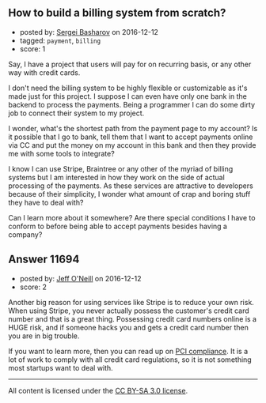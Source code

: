 ## How to build a billing system from scratch?

- posted by: [Sergei Basharov](https://stackexchange.com/users/46016/sergei-basharov) on 2016-12-12
- tagged: `payment`, `billing`
- score: 1

<p>Say, I have a project that users will pay for on recurring basis, or any other way with credit cards.</p>

<p>I don't need the billing system to be highly flexible or customizable as it's made just for this project. I suppose I can even have only one bank in the backend to process the payments. Being a programmer I can do some dirty job to connect their system to my project.</p>

<p>I wonder, what's the shortest path from the payment page to my account? Is it possible that I go to bank, tell them that I want to accept payments online via CC and put the money on my account in this bank and then they provide me with some tools to integrate?</p>

<p>I know I can use Stripe, Braintree or any other of the myriad of billing systems but I am interested in how they work on the side of actual processing of the payments. As these services are attractive to developers because of their simplicity, I wonder what amount of crap and boring stuff they have to deal with?</p>

<p>Can I learn more about it somewhere? Are there special conditions I have to conform to before being able to accept payments besides having a company?</p>



## Answer 11694

- posted by: [Jeff O'Neill](https://stackexchange.com/users/46273/jeff-o-neill) on 2016-12-12
- score: 2

<p>Another big reason for using services like Stripe is to reduce your own risk.  When using Stripe, you never actually possess the customer's credit card number and that is a great thing.  Possessing credit card numbers online is a HUGE risk, and if someone hacks you and gets a credit card number then you are in big trouble.</p>

<p>If you want to learn more, then you can read up on <a href="https://en.wikipedia.org/wiki/Payment_Card_Industry_Data_Security_Standard" rel="nofollow noreferrer">PCI compliance</a>.  It is a lot of work to comply with all credit card regulations, so it is not something most startups want to deal with.</p>




---

All content is licensed under the [CC BY-SA 3.0 license](https://creativecommons.org/licenses/by-sa/3.0/).
